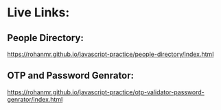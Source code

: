# Live Links:

## People Directory:
https://rohanmr.github.io/javascript-practice/people-directory/index.html

## OTP and Password Genrator:
https://rohanmr.github.io/javascript-practice/otp-validator-password-genrator/index.html
